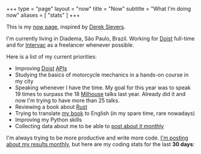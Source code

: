 +++
type = "page"
layout = "now"
title = "Now"
subtitle = "What I'm doing now"
aliases = [
    "stats"
]
+++

This is my [now page](http://nownownow.com/about), inspired
by [Derek Sievers](https://sivers.org/now).

I'm currently living in Diadema, São Paulo, Brazil. Working
for [Doist](https://doist.com) full-time and
for [Intervac](https://intervac-homeexchange.com) as a freelancer whenever
possible.

Here is a list of my current priorities:

+ Improving [Doist](https://developer.todoist.com) [APIs](https://developer.twistapp.com)
+ Studying the basics of motorcycle mechanics in a hands-on course in my city
+ Speaking whenever I have the time. My goal for this year was to
  speak 19 times to surpass the
  18 [Milhouse](http://milhouseonsoftware.com/) talks last
  year. Already did it and now I'm trying to have more than 25 talks.
+ Reviewing a book about [Rust](https://www.rust-lang.org/)
+ Trying to translate [my book](https://desconstruindoaweb.com.br) to English (in my spare time, rare nowadays)
+ Improving my Python skills
+ Collecting data about me to be able to [post about it monthly](/tags/stats)

I'm always trying to be more productive and write more code. [I'm posting about
my results monthly](/tags/stats), but here are my coding stats for the last
**30 days**:
